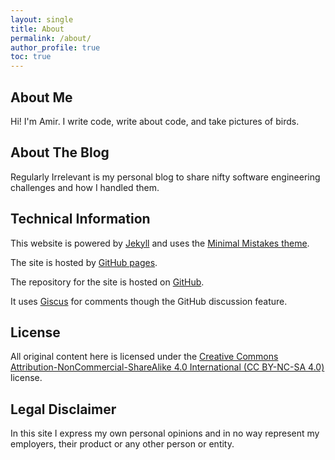 ```yaml
---
layout: single
title: About
permalink: /about/
author_profile: true
toc: true
---
```


## About Me

Hi! I'm Amir.
I write code, write about code, and take pictures of birds.

## About The Blog
Regularly Irrelevant is my personal blog to share nifty software engineering challenges and how I handled them.

## Technical Information
This website is powered by [Jekyll](https://jekyllrb.com/) and uses the [Minimal Mistakes theme](https://github.com/mmistakes/minimal-mistakes).

The site is hosted by [GitHub pages](github.io).

The repository for the site is hosted on [GitHub](https://github.com/moo64c/moo64c.github.com).

It uses [Giscus](giscus.app) for comments though the GitHub discussion feature.

## License
All original content here is licensed under the [Creative Commons Attribution-NonCommercial-ShareAlike 4.0 International (CC BY-NC-SA 4.0)](https://creativecommons.org/licenses/by-nc-sa/4.0/) license.

## Legal Disclaimer
In this site I express my own personal opinions and in no way represent my employers, their product or any other person or entity.
